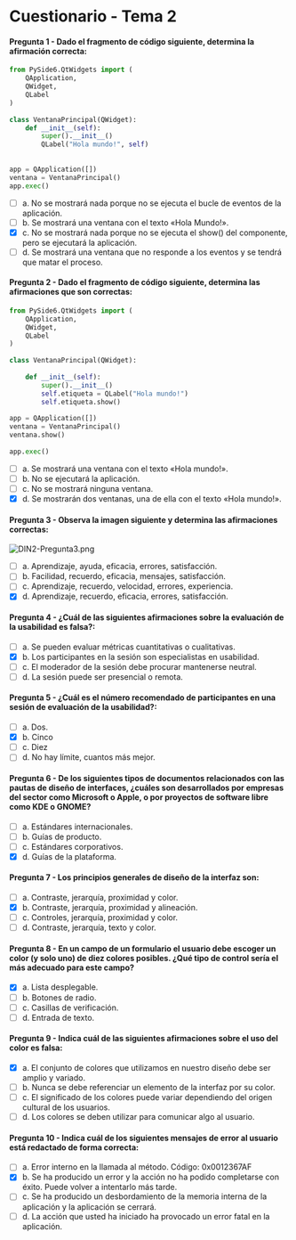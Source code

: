 # Cuestionario - Tema 2

#### Pregunta 1 - Dado el fragmento de código siguiente, determina la afirmación correcta:
```python
from PySide6.QtWidgets import (
    QApplication,
    QWidget,
    QLabel
)
 
class VentanaPrincipal(QWidget):
    def __init__(self):
        super().__init__()
        QLabel("Hola mundo!", self)
       
 
app = QApplication([])
ventana = VentanaPrincipal()
app.exec()
```
- [ ] a. No se mostrará nada porque no se ejecuta el bucle de eventos de la aplicación.
- [ ] b. Se mostrará una ventana con el texto «Hola Mundo!».
- [X] c. No se mostrará nada porque no se ejecuta el show() del componente, pero se ejecutará la aplicación.
- [ ] d. Se mostrará una ventana que no responde a los eventos y se tendrá que matar el proceso.

#### Pregunta 2 - Dado el fragmento de código siguiente, determina las afirmaciones que son correctas:
```python
from PySide6.QtWidgets import (
    QApplication,
    QWidget,
    QLabel
)
 
class VentanaPrincipal(QWidget):
 
    def __init__(self):
        super().__init__()
        self.etiqueta = QLabel("Hola mundo!")
        self.etiqueta.show()
 
app = QApplication([]) 
ventana = VentanaPrincipal()
ventana.show()
 
app.exec()
```

- [ ] a. Se mostrará una ventana con el texto «Hola mundo!».
- [ ] b. No se ejecutará la aplicación.
- [ ] c. No se mostrará ninguna ventana.
- [X] d. Se mostrarán dos ventanas, una de ella con el texto «Hola mundo!».

#### Pregunta 3 - Observa la imagen siguiente y determina las afirmaciones correctas:
![DIN2-Pregunta3.png](https://i.postimg.cc/KYxD0279/DIN2-Pregunta3.png)

- [ ] a. Aprendizaje, ayuda, eficacia, errores, satisfacción.
- [ ] b. Facilidad, recuerdo, eficacia, mensajes, satisfacción.
- [ ] c. Aprendizaje, recuerdo, velocidad, errores, experiencia.
- [X] d. Aprendizaje, recuerdo, eficacia, errores, satisfacción.

#### Pregunta 4 - ¿Cuál de las siguientes afirmaciones sobre la evaluación de la usabilidad es falsa?:

- [ ] a. Se pueden evaluar métricas cuantitativas o cualitativas.
- [X] b. Los participantes en la sesión son especialistas en usabilidad.
- [ ] c. El moderador de la sesión debe procurar mantenerse neutral.
- [ ] d. La sesión puede ser presencial o remota.

#### Pregunta 5 - ¿Cuál es el número recomendado de participantes en una sesión de evaluación de la usabilidad?:

- [ ] a. Dos.
- [X] b. Cinco
- [ ] c. Diez
- [ ] d. No hay límite, cuantos más mejor.

#### Pregunta 6 - De los siguientes tipos de documentos relacionados con las pautas de diseño de interfaces, ¿cuáles son desarrollados por empresas del sector como Microsoft o Apple, o por proyectos de software libre como KDE o GNOME?

- [ ] a. Estándares internacionales.
- [ ] b. Guías de producto.
- [ ] c. Estándares corporativos.
- [X] d. Guías de la plataforma.

#### Pregunta 7 - Los principios generales de diseño de la interfaz son:

- [ ] a. Contraste, jerarquía, proximidad y color.
- [X] b. Contraste, jerarquía, proximidad y alineación.
- [ ] c. Controles, jerarquía, proximidad y color.
- [ ] d. Contraste, jerarquía, texto y color.

#### Pregunta 8 - En un campo de un formulario el usuario debe escoger un color (y solo uno) de diez colores posibles. ¿Qué tipo de control sería el más adecuado para este campo?

- [X] a. Lista desplegable.
- [ ] b. Botones de radio.
- [ ] c. Casillas de verificación.
- [ ] d. Entrada de texto.

#### Pregunta 9 - Indica cuál de las siguientes afirmaciones sobre el uso del color es falsa:

- [X] a. El conjunto de colores que utilizamos en nuestro diseño debe ser amplio y variado.
- [ ] b. Nunca se debe referenciar un elemento de la interfaz por su color.
- [ ] c. El significado de los colores puede variar dependiendo del origen cultural de los usuarios.
- [ ] d. Los colores se deben utilizar para comunicar algo al usuario.

#### Pregunta 10 - Indica cuál de los siguientes mensajes de error al usuario está redactado de forma correcta:

- [ ] a. Error interno en la llamada al método. Código: 0x0012367AF
- [X] b. Se ha producido un error y la acción no ha podido completarse con éxito. Puede volver a intentarlo más tarde.
- [ ] c. Se ha producido un desbordamiento de la memoria interna de la aplicación y la aplicación se cerrará.
- [ ] d. La acción que usted ha iniciado ha provocado un error fatal en la aplicación.